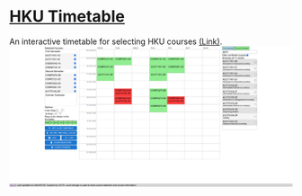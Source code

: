 # [HKU Timetable](https://RyanPangSY.github.io/timetable)
An interactive timetable for selecting HKU courses [(Link)](https://RyanPangSY.github.io/timetable).
![Screenshot](readmePics/overview.png)
